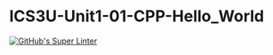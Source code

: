 # ICS3U-Unit1-01-CPP-Hello_World

[![GitHub's Super Linter](https://github.com/Rodas-Nega1/ICS3U-Unit1-01-CPP-Hello_World/workflows/GitHub's%20Super%20Linter/badge.svg)](https://github.com/Rodas-Nega1/ICS3U-Unit1-01-CPP-Hello_World/actions)
